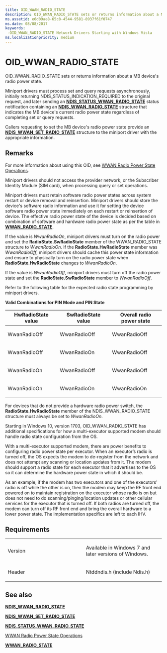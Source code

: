 ```yaml
---
title: OID_WWAN_RADIO_STATE
description: OID_WWAN_RADIO_STATE sets or returns information about a MB device's radio power state.
ms.assetid: e6d09ae8-65c8-4544-9581-8937f61f0747
ms.date: 08/08/2017
keywords: 
 -OID_WWAN_RADIO_STATE Network Drivers Starting with Windows Vista
ms.localizationpriority: medium
---
```


# OID\_WWAN\_RADIO\_STATE


OID\_WWAN\_RADIO\_STATE sets or returns information about a MB device's radio power state.

Miniport drivers must process set and query requests asynchronously, initially returning NDIS\_STATUS\_INDICATION\_REQUIRED to the original request, and later sending an [**NDIS\_STATUS\_WWAN\_RADIO\_STATE**](ndis-status-wwan-radio-state.md) status notification containing an [**NDIS\_WWAN\_RADIO\_STATE**](/windows-hardware/drivers/ddi/ndiswwan/ns-ndiswwan-_ndis_wwan_radio_state) structure that indicates the MB device's current radio power state regardless of completing set or query requests.

Callers requesting to set the MB device's radio power state provide an [**NDIS\_WWAN\_SET\_RADIO\_STATE**](/windows-hardware/drivers/ddi/ndiswwan/ns-ndiswwan-_ndis_wwan_set_radio_state) structure to the miniport driver with the appropriate information.

Remarks
-------

For more information about using this OID, see [WWAN Radio Power State Operations](./mb-radio-power-state-operations.md).

Miniport drivers should not access the provider network, or the Subscriber Identity Module (SIM card), when processing query or set operations.

Miniport drivers must retain software radio power states across system restart or device removal and reinsertion. Miniport drivers should store the device's software radio information and use it for setting the device software radio power state immediately on each restart or reinsertion of device. The effective radio power state of the device is decided based on combination of software and hardware radio power state as per the table in [**WWAN\_RADIO\_STATE**](/windows-hardware/drivers/ddi/wwan/ns-wwan-_wwan_radio_state).

If the value is *WwanRadioOn*, miniport drivers must turn on the radio power and set the **RadioState.SwRadioState** member of the WWAN\_RADIO\_STATE structure to *WwanRadioOn*. If the **RadioState.HwRadioState** member was *WwanRadioOff*, miniport drivers should cache this power state information and ensure to physically turn on the radio power state when **RadioState.HwRadioState** changes to *WwanRadioOn*.

If the value is *WwanRadioOff*, miniport drivers must turn off the radio power state and set the **RadioState.SwRadioState** member to *WwanRadioOff*.

Refer to the following table for the expected radio state programming by miniport drivers.

**Valid Combinations for PIN Mode and PIN State**

<table>
<colgroup>
<col width="33%" />
<col width="33%" />
<col width="33%" />
</colgroup>
<thead>
<tr class="header">
<th>HwRadioState value</th>
<th>SwRadioState value</th>
<th>Overall radio power state</th>
</tr>
</thead>
<tbody>
<tr class="odd">
<td><p>WwanRadioOff</p></td>
<td><p>WwanRadioOff</p></td>
<td><p>WwanRadioOff</p></td>
</tr>
<tr class="even">
<td><p>WwanRadioOff</p></td>
<td><p>WwanRadioOn</p></td>
<td><p>WwanRadioOff</p></td>
</tr>
<tr class="odd">
<td><p>WwanRadioOn</p></td>
<td><p>WwanRadioOff</p></td>
<td><p>WwanRadioOff</p></td>
</tr>
<tr class="even">
<td><p>WwanRadioOn</p></td>
<td><p>WwanRadioOn</p></td>
<td><p>WwanRadioOn</p></td>
</tr>
</tbody>
</table>

 

For devices that do not provide a hardware radio power switch, the **RadioState.HwRadioState** member of the NDIS\_WWAN\_RADIO\_STATE structure must always be set to *WwanRadioOn*.

Starting in Windows 10, version 1703, OID\_WWAN\_RADIO\_STATE has additional specifications for how a multi-executor supported modem should handle radio state configuration from the OS.

With a multi-executor supported modem, there are power benefits to configuring radio power state per executor. When an executor’s radio is turned off, the OS expects the modem to de-register from the network and does not attempt any scanning or location updates from it. The modem should support a radio state for each executor that it advertises to the OS so it can determine the hardware power state in which it should be.

As an example, if the modem has two executors and one of the executors' radio is off while the other is on, then the modem may keep the RF front end powered on to maintain registration on the executor whose radio is on but does not need to do scanning/pinging/location updates or other cellular services for the executor that is turned off. If both radios are turned off, the modem can turn off its RF front end and bring the overall hardware to a lower power state. The implementation specifics are left to each IHV.

Requirements
------------

<table>
<colgroup>
<col width="50%" />
<col width="50%" />
</colgroup>
<tbody>
<tr class="odd">
<td><p>Version</p></td>
<td><p>Available in Windows 7 and later versions of Windows.</p></td>
</tr>
<tr class="even">
<td><p>Header</p></td>
<td>Ntddndis.h (include Ndis.h)</td>
</tr>
</tbody>
</table>

## See also


[**NDIS\_WWAN\_RADIO\_STATE**](/windows-hardware/drivers/ddi/ndiswwan/ns-ndiswwan-_ndis_wwan_radio_state)

[**NDIS\_WWAN\_SET\_RADIO\_STATE**](/windows-hardware/drivers/ddi/ndiswwan/ns-ndiswwan-_ndis_wwan_set_radio_state)

[**NDIS\_STATUS\_WWAN\_RADIO\_STATE**](ndis-status-wwan-radio-state.md)

[WWAN Radio Power State Operations](./mb-radio-power-state-operations.md)

[**WWAN\_RADIO\_STATE**](/windows-hardware/drivers/ddi/wwan/ns-wwan-_wwan_radio_state)

 

